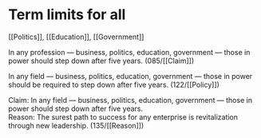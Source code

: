 # Term limits for all

[[Politics]], [[Education]], [[Government]]

In any profession — business, politics, education, government — those in power should step down after five years.
(085/[[Claim]])

In any field — business, politics, education, government — those in power should be required to step down after five years.
(122/[[Policy]])

Claim: In any field — business, politics, education, government — those in power should step down after five years.<br>
Reason: The surest path to success for any enterprise is revitalization through new leadership.
(135/[[Reason]])